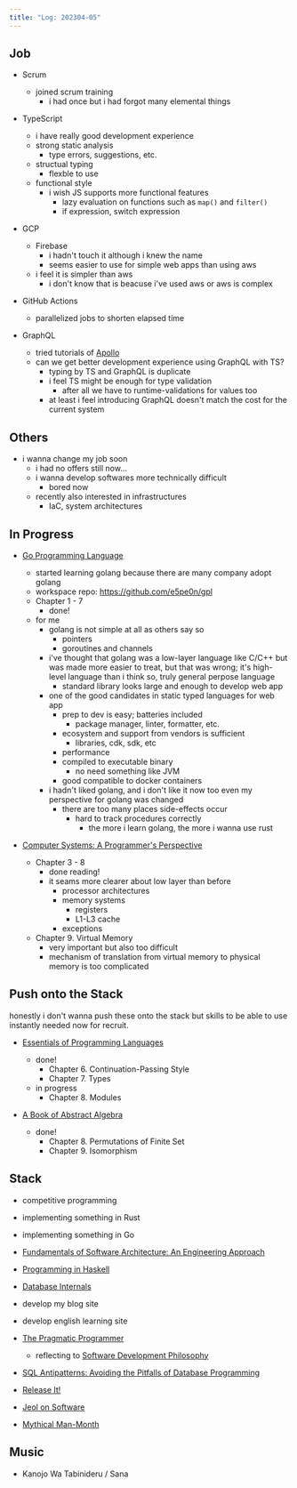 ```yaml
---
title: "Log: 202304-05"
---
```


## Job

- Scrum
  - joined scrum training
    - i had once but i had forgot many elemental things  


- TypeScript
  - i have really good development experience
  - strong static analysis
    - type errors, suggestions, etc.
  - structual typing
    - flexble to use
  - functional style
    - i wish JS supports more functional features
      - lazy evaluation on functions such as `map()` and `filter()`
      - if expression, switch expression  

- GCP
  - Firebase
    - i hadn't touch it although i knew the name
    - seems easier to use for simple web apps than using aws
  - i feel it is simpler than aws
    - i don't know that is beacuse i've used aws or aws is complex


- GitHub Actions
  - parallelized jobs to shorten elapsed time

- GraphQL
  - tried tutorials of [Apollo](https://www.apollographql.com/)
  - can we get better development experience using GraphQL with TS?
    - typing by TS and GraphQL is duplicate
    - i feel TS might be enough for type validation
      - after all we have to runtime-validations for values too
    - at least i feel introducing GraphQL doesn't match the cost for the current system

## Others

- i wanna change my job soon
  - i had no offers still now...
  - i wanna develop softwares more technically difficult
    - bored now
  - recently also interested in infrastructures
    - IaC, system architectures


## In Progress

- [Go Programming Language](https://github.com/adonovan/gopl.io/)
  - started learning golang because there are many company adopt golang
  - workspace repo: https://github.com/e5pe0n/gpl
  - Chapter 1 - 7
    - done!
  - for me
    - golang is not simple at all as others say so
      - pointers
      - goroutines and channels
    - i've thought that golang was a low-layer language like C/C++ but was made more easier to treat, but that was wrong; it's high-level language than i think so, truly general perpose language
      - standard library looks large and enough to develop web app
    - one of the good candidates in static typed languages for web app
      - prep to dev is easy; batteries included
        - package manager, linter, formatter, etc.
      - ecosystem and support from vendors is sufficient
        - libraries, cdk, sdk, etc
      - performance
      - compiled to executable binary
        - no need something like JVM
      - good compatible to docker containers
    - i hadn't liked golang, and i don't like it now too even my perspective for golang was changed
      - there are too many places side-effects occur
        - hard to track procedures correctly
          - the more i learn golang, the more i wanna use rust  



- [Computer Systems: A Programmer's Perspective](https://www.amazon.co.jp/-/en/Randal-Bryant-ebook/dp/B09HPD9QBW/)  
  - Chapter 3 - 8
    - done reading!
    - it seams more clearer about low layer than before 
      - processor architectures
      - memory systems
        - registers
        - L1-L3 cache
      - exceptions
  - Chapter 9. Virtual Memory
    - very important but also too difficult
    - mechanism of translation from virtual memory to physical memory is too complicated

## Push onto the Stack

honestly i don't wanna push these onto the stack but skills to be able to use instantly needed now for recruit.

- [Essentials of Programming Languages](https://eopl3.com/)
  - done!
    - Chapter 6. Continuation-Passing Style
    - Chapter 7. Types
  - in progress
    - Chapter 8. Modules

- [A Book of Abstract Algebra](https://www.amazon.co.jp/-/en/Charles-C-Pinter-ebook/dp/B00VDGA1JA)
  - done!
    - Chapter 8. Permutations of Finite Set
    - Chapter 9. Isomorphism




## Stack

- competitive programming
- implementing something in Rust
- implementing something in Go
- [Fundamentals of Software Architecture: An Engineering Approach](https://www.amazon.co.jp/-/en/Mark-Richards-ebook/dp/B0849MPK73)
- [Programming in Haskell](https://www.amazon.co.jp/-/en/Graham-Hutton-ebook/dp/B01JGMEA3U)
- [Database Internals](https://www.amazon.co.jp/-/en/Alex-Petrov-ebook/dp/B07XW76VHZ)
- develop my blog site
- develop english learning site

- [The Pragmatic Programmer](https://pragprog.com/titles/tpp20/the-pragmatic-programmer-20th-anniversary-edition/)
  - reflecting to [Software Development Philosophy]({{site.url}}{{site.baseurl}}/software-development/Software_Development_Philosophy)

- [SQL Antipatterns: Avoiding the Pitfalls of Database Programming](https://www.amazon.co.jp/-/en/Bill-Karwin-ebook/dp/B00A376BB2)  

- [Release It!](https://www.amazon.co.jp/-/en/Michael-T-Nygard/dp/1680502395)  

- [Jeol on Software](https://www.amazon.co.jp/-/en/Avram-Joel-Spolsky/dp/1590593898/)

- [Mythical Man-Month](https://www.amazon.co.jp/-/en/Frederick-P-Brooks-Jr-ebook/dp/B00B8USS14)


## Music

- Kanojo Wa Tabinideru / Sana
